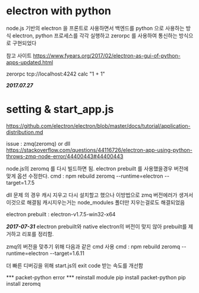 # electron with python
node.js 기반의 electron 을 프론트로 사용하면서 백엔드를 python 으로 사용하는 방식
electron, python 프로세스를 각각 실행하고 zerorpc 를 사용하여 통신하는
방식으로 구현되었다

참고 사이트
https://www.fyears.org/2017/02/electron-as-gui-of-python-apps-updated.html

zerorpc tcp://localhost:4242 calc "1 + 1"

***2017.07.27***
# setting & start_app.js
https://github.com/electron/electron/blob/master/docs/tutorial/application-distribution.md

issue : zmq(zeromq) or dll
https://stackoverflow.com/questions/44116726/electron-app-using-python-throws-zmq-node-error/44400443#44400443

node.js의 zeromq 를 다시 빌드하면 됨.
electron prebuilt 를 사용했을경우 버전에 맞게 옵션 수정한다.
cmd : npm rebuild zeromq --runtime=electron --target=1.7.5

dll 문제 의 경우 캐시 지우고 다시 설치할고 했으나 이방법으로 zmq 버전에러가
생겨서 이것으로 해결됨
캐시지우는거는 node_modules 폴더만 지우는걸로도 해결되었음

electron prebuilt : electron-v1.7.5-win32-x64


***2017-07-31***
electron prebuilt와 native electron의 버전이 맞지 않아 prebuilt를 제거하고
리포를 정리함.

zmq의 버전을 맞추기 위해 다음과 같은 cmd 사용
cmd : npm rebuild zeromq --runtime=electron --target=1.6.11

더 빠른 디버깅을 위해 start.js의 exit code 받는 속도를 개선함



*** packet-python error ***
reinstall module
pip install packet-python
pip install zeromq


